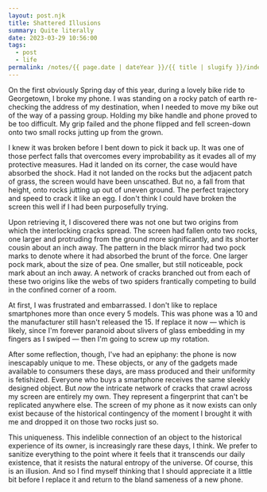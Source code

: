 ```yaml
---
layout: post.njk
title: Shattered Illusions
summary: Quite literally
date: 2023-03-29 10:56:00
tags:
  - post
  - life
permalink: /notes/{{ page.date | dateYear }}/{{ title | slugify }}/index.html
---
```


On the first obviously Spring day of this year, during a lovely bike ride to Georgetown, I broke my phone. I was standing on a rocky patch of earth re-checking the address of my destination, when I needed to move my bike out of the way of a passing group. Holding my bike handle and phone proved to be too difficult. My grip failed and the phone flipped and fell screen-down onto two small rocks jutting up from the grown.

I knew it was broken before I bent down to pick it back up. It was one of those perfect falls that overcomes every improbability as it evades all of my protective measures. Had it landed on its corner, the case would have absorbed the shock. Had it not landed on the rocks but the adjacent patch of grass, the screen would have been unscathed. But no, a fall from that height, onto rocks jutting up out of uneven ground. The perfect trajectory and speed to crack it like an egg. I don't think I could have broken the screen this well if I had been purposefully trying.

Upon retrieving it, I discovered there was not one but two origins from which the interlocking cracks spread. The screen had fallen onto two rocks, one larger and protruding from the ground more significantly, and its shorter cousin about an inch away. The pattern in the black mirror had two pock marks to denote where it had absorbed the brunt of the force. One larger pock mark, about the size of pea. One smaller, but still noticeable, pock mark about an inch away. A network of cracks branched out from each of these two origins like the webs of two spiders frantically competing to build in the confined corner of a room.

At first, I was frustrated and embarrassed. I don't like to replace smartphones more than once every 5 models. This was phone was a 10 and the manufacturer still hasn't released the 15. If replace it now — which is likely, since I'm forever paranoid about slivers of glass embedding in my fingers as I swiped — then I'm going to screw up my rotation.

After some reflection, though, I've had an epiphany: the phone is now inescapably unique to me. These objects, or any of the gadgets made available to consumers these days, are mass produced and their uniformity is fetishized. Everyone who buys a smartphone receives the same sleekly designed object. But _now_ the intricate network of cracks that crawl across my screen are entirely my own. They represent a fingerprint that can't be replicated anywhere else. The screen of my phone as it now exists can only exist because of the historical contingency of the moment I brought it with me and dropped it on those two rocks just so.

This uniqueness. This indelible connection of an object to the historical experience of its owner, is increasingly rare these days, I think. We prefer to sanitize everything to the point where it feels that it transcends our daily existence, that it resists the natural entropy of the universe. Of course, this is an illusion. And so I find myself thinking that I should appreciate it a little bit before I replace it and return to the bland sameness of a new phone.
